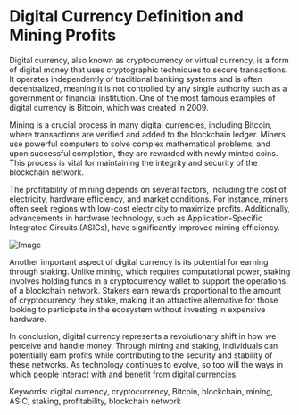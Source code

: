 # Digital Currency Definition and Mining Profits

Digital currency, also known as cryptocurrency or virtual currency, is a form of digital money that uses cryptographic techniques to secure transactions. It operates independently of traditional banking systems and is often decentralized, meaning it is not controlled by any single authority such as a government or financial institution. One of the most famous examples of digital currency is Bitcoin, which was created in 2009.

Mining is a crucial process in many digital currencies, including Bitcoin, where transactions are verified and added to the blockchain ledger. Miners use powerful computers to solve complex mathematical problems, and upon successful completion, they are rewarded with newly minted coins. This process is vital for maintaining the integrity and security of the blockchain network.

The profitability of mining depends on several factors, including the cost of electricity, hardware efficiency, and market conditions. For instance, miners often seek regions with low-cost electricity to maximize profits. Additionally, advancements in hardware technology, such as Application-Specific Integrated Circuits (ASICs), have significantly improved mining efficiency.

![Image](https://github.com/user-attachments/assets/057c907c-805e-4310-a052-f5031067f3de)

Another important aspect of digital currency is its potential for earning through staking. Unlike mining, which requires computational power, staking involves holding funds in a cryptocurrency wallet to support the operations of a blockchain network. Stakers earn rewards proportional to the amount of cryptocurrency they stake, making it an attractive alternative for those looking to participate in the ecosystem without investing in expensive hardware.

In conclusion, digital currency represents a revolutionary shift in how we perceive and handle money. Through mining and staking, individuals can potentially earn profits while contributing to the security and stability of these networks. As technology continues to evolve, so too will the ways in which people interact with and benefit from digital currencies.

Keywords: digital currency, cryptocurrency, Bitcoin, blockchain, mining, ASIC, staking, profitability, blockchain network